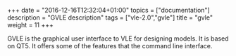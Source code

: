 +++
date = "2016-12-16T12:32:04+01:00"
topics = ["documentation"]
description = "GVLE description"
tags = ["vle-2.0","gvle"]
title = "gvle"
weight = 11
+++

GVLE is the graphical user interface to VLE for designing models. It is based
on QT5. It offers some of the features that the command line interface.
